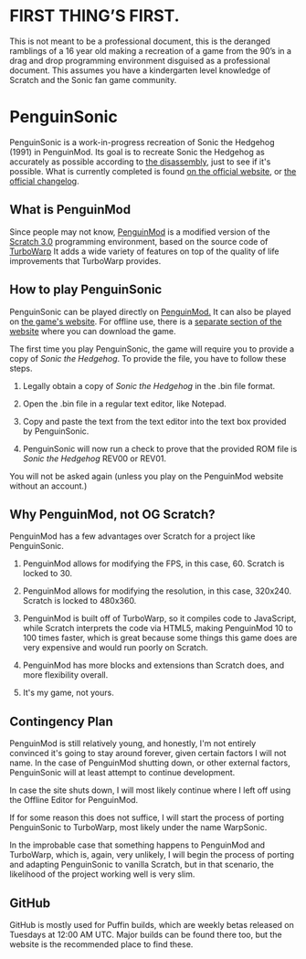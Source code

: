 # FIRST THING’S FIRST.


This is not meant to be a professional document, this is the deranged ramblings of a 16 year old making a recreation of a game from the 90’s in a drag and drop programming environment disguised as a professional document. This assumes you have a kindergarten level knowledge of Scratch and the Sonic fan game community.


# PenguinSonic


PenguinSonic is a work-in-progress recreation of Sonic the Hedgehog (1991) in PenguinMod. Its goal is to recreate Sonic the Hedgehog as accurately as possible according to [the disassembly](https://github.com/sonicretro/s1disasm), just to see if it's possible. What is currently completed is found [on the official website](https://sites.google.com/penguinsonic/progress), or [the official changelog](https://sites.google.com/penguinsonic/changelog).  


## What is PenguinMod


Since people may not know, [PenguinMod](https://penguinmod.com) is a modified version of the [Scratch 3.0](https://scratch.mit.edu) programming environment, based on the source code of [TurboWarp](www.turbowarp.org) It adds a wide variety of features on top of the quality of life improvements that TurboWarp provides.


## How to play PenguinSonic


PenguinSonic can be played directly on [PenguinMod.](penguinmod.com) It can also be played on [the game's website](https://sites.google.com/penguinsonic). For offline use, there is a [separate section of the website](https://sites.google.com/penguinsonic/downloads) where you can download the game.

The first time you play PenguinSonic, the game will require you to provide a copy of _Sonic the Hedgehog_. To provide the file, you have to follow these steps.


1. Legally obtain a copy of _Sonic the Hedgehog_ in the .bin file format.


2. Open the .bin file in a regular text editor, like Notepad.


3. Copy and paste the text from the text editor into the text box provided by PenguinSonic.


4. PenguinSonic will now run a check to prove that the provided ROM file is _Sonic the Hedgehog_ REV00 or REV01.


You will not be asked again (unless you play on the PenguinMod website without an account.)


## Why PenguinMod, not OG Scratch?


PenguinMod has a few advantages over Scratch for a project like PenguinSonic.


1. PenguinMod allows for modifying the FPS, in this case, 60. Scratch is locked to 30.


2. PenguinMod allows for modifying the resolution, in this case, 320x240. Scratch is locked to 480x360.


3. PenguinMod is built off of TurboWarp, so it compiles code to JavaScript, while Scratch interprets the code via HTML5, making PenguinMod 10 to 100 times faster, which is great because some things this game does are very expensive and would run poorly on Scratch.


4. PenguinMod has more blocks and extensions than Scratch does, and more flexibility overall.


5. It's my game, not yours.


## Contingency Plan


PenguinMod is still relatively young, and honestly, I'm not entirely convinced it's going to stay around forever, given certain factors I will not name. In the case of PenguinMod shutting down, or other external factors, PenguinSonic will at least attempt to continue development.


In case the site shuts down, I will most likely continue where I left off using the Offline Editor for PenguinMod.


If for some reason this does not suffice, I will start the process of porting PenguinSonic to TurboWarp, most likely under the name WarpSonic.


In the improbable case that something happens to PenguinMod and TurboWarp, which is, again, very unlikely, I will begin the process of porting and adapting PenguinSonic to vanilla Scratch, but in that scenario, the likelihood of the project working well is very slim.


## GitHub


GitHub is mostly used for Puffin builds, which are weekly betas released on Tuesdays at 12:00 AM UTC. Major builds can be found there too, but the website is the recommended place to find these.


